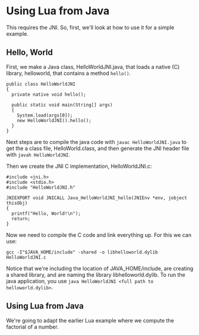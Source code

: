 # Using Lua from Java

This requires the JNI. So, first, we'll look at how to use it for a simple example.

## Hello, World

First, we make a Java class, HelloWorldJNI.java, that loads a native (C) library, helloworld, that contains a method ```hello()```.

```
public class HelloWorldJNI 
{
  private native void hello();
 
  public static void main(String[] args) 
  {
    System.load(args[0]);
    new HelloWorldJNI().hello();  
  }
}
```

Next steps are to compile the java code with ```javac HelloWorldJNI.java``` to get the a class file, HelloWorld.class, and then generate the JNI header file with ```javah HelloWorldJNI```.

Then we create the JNI C implementation, HelloWorldJNI.c:

```
#include <jni.h>
#include <stdio.h>
#include "HelloWorldJNI.h"

JNIEXPORT void JNICALL Java_HelloWorldJNI_hello(JNIEnv *env, jobject thisObj)
{
  printf("Hello, World!\n");
  return;
}
```

Now we need to compile the C code and link everything up. For this we can use:

```gcc -I"$JAVA_HOME/include" -shared -o libhelloworld.dylib HelloWorldJNI.c```

Notice that we're including the location of JAVA_HOME/include, are creating a shared library, and are naming the library libhelloworld.dylib. To run the java application, you use ```java HelloWorldJNI <full path to helloworld.dylib>```.

## Using Lua from Java

We're going to adapt the earlier Lua example where we compute the factorial of a number.



